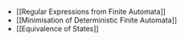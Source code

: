 - [[Regular Expressions from Finite Automata]]
- [[Minimisation of Deterministic Finite Automata]]
- [[Equivalence of States]]